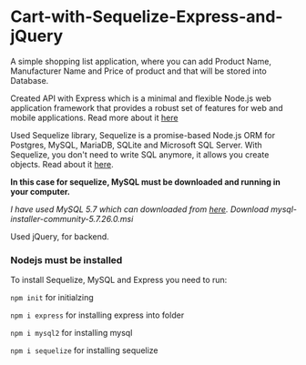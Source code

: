 # Cart-with-Sequelize-Express-and-jQuery

A simple shopping list application, where you can add Product Name, Manufacturer Name and Price of product and that will be stored into Database.

Created API with Express which is a minimal and flexible Node.js web application framework that provides a robust set of features for web and mobile applications.
Read more about it [here](https://expressjs.com/)

Used Sequelize library, Sequelize is a promise-based Node.js ORM for Postgres, MySQL, MariaDB, SQLite and Microsoft SQL Server. 
With Sequelize, you don't need to write SQL anymore, it allows you create objects.
Read about it [here](http://docs.sequelizejs.com/).

**In this case for sequelize, MySQL must be downloaded and running in your computer.**

_I have used MySQL 5.7 which can downloaded from [here](https://dev.mysql.com/downloads/installer/). Download mysql-installer-community-5.7.26.0.msi_

Used jQuery, for backend.

### Nodejs must be installed

To install Sequelize, MySQL and Express you need to run:

```npm init``` for initialzing

```npm i express``` for installing express into folder

```npm i mysql2```  for installing mysql

```npm i sequelize``` for installing sequelize
